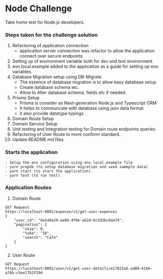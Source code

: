 # Node Challenge

Take home test for Node.js developers.

### Steps taken for the challenge solution

1. Refactoring of application connection
   - application server connection was refactor to allow the application connect over secure endpoints
2. Setting up of environment variable both for dev and test environment.
3. evn.local.example added to the application as a guide for setting up env variables.
4. Database Migration setup using DB-Migrate.
   - The essence of database migration is to allow easy database setup
   - Create database schema etc.
   - Allow to Alter database schema, fields etc if needed.
5. Prisma Setup
   - Prisma is consider as Next-generation Node.js and Typescript ORM
   - It helps to communcate with database using json data format
   - it also provide datatype typings
6. Domain Route Setup
7. Domain Service Setup
8. Unit testing and Integration testing for Domain route endpoints queries
9. Refactoring of User Route to more conform standard.
10. Update README.md files

### Starts the application

```
- Setup the env configuration using env.local.example file
- yarn prepdb (to setup database migration and seed sammple data)
- yarn start (to start the application).
- yarn test (to run test).
```

### Application Routes

1. Domain Route

```
GET Request
https://localhost:9001/expense/v1/get-user-expenses
{
    "user_id": "da140a29-ae80-4f0e-a62d-6c2d2bc8a474",
    "pagination": {
        "skip": 0,
        "take": "10",
        "search": "Cafe"
    }
}
```

2. User Route

```
GET Request
https://localhost:9001/user/v1/get-user-details/e17825a6-ad80-41bb-a76b-c5ee17b2f29d
```
